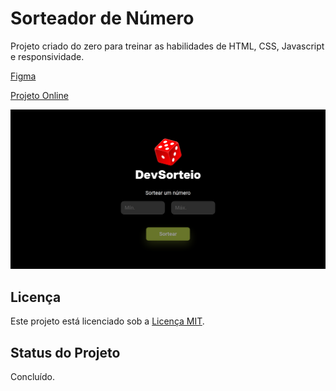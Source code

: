 # Sorteador de Número

Projeto criado do zero para treinar as habilidades de HTML, CSS, Javascript e responsividade.

[Figma](https://www.figma.com/design/vQKpjfiPgpLIAXhcldi43Z/DevSorteio?node-id=0-1&t=EjWpf1Wb6xoAoIvo-0)

[Projeto Online]()

<img src="./img/preview.png" alt="preview">

## Licença

Este projeto está licenciado sob a [Licença MIT](https://opensource.org/licenses/MIT).

## Status do Projeto

Concluído.
